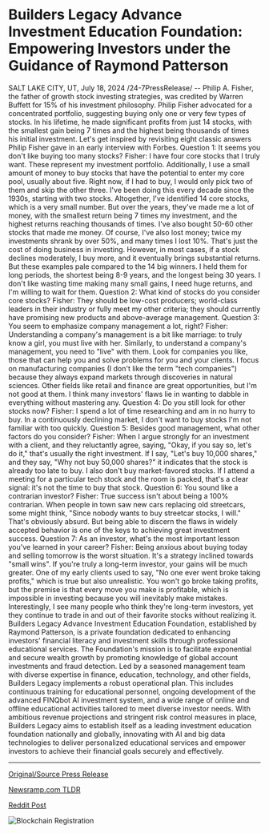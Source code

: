 # Builders Legacy Advance Investment Education Foundation: Empowering Investors under the Guidance of Raymond Patterson

SALT LAKE CITY, UT, July 18, 2024 /24-7PressRelease/ -- Philip A. Fisher, the father of growth stock investing strategies, was credited by Warren Buffett for 15% of his investment philosophy.  Philip Fisher advocated for a concentrated portfolio, suggesting buying only one or very few types of stocks. In his lifetime, he made significant profits from just 14 stocks, with the smallest gain being 7 times and the highest being thousands of times his initial investment.  Let's get inspired by revisiting eight classic answers Philip Fisher gave in an early interview with Forbes.  Question 1: It seems you don't like buying too many stocks? Fisher: I have four core stocks that I truly want. These represent my investment portfolio. Additionally, I use a small amount of money to buy stocks that have the potential to enter my core pool, usually about five. Right now, if I had to buy, I would only pick two of them and skip the other three.  I've been doing this every decade since the 1930s, starting with two stocks. Altogether, I've identified 14 core stocks, which is a very small number. But over the years, they've made me a lot of money, with the smallest return being 7 times my investment, and the highest returns reaching thousands of times.  I've also bought 50-60 other stocks that made me money. Of course, I've also lost money; twice my investments shrank by over 50%, and many times I lost 10%. That's just the cost of doing business in investing.  However, in most cases, if a stock declines moderately, I buy more, and it eventually brings substantial returns.  But these examples pale compared to the 14 big winners. I held them for long periods, the shortest being 8-9 years, and the longest being 30 years.  I don't like wasting time making many small gains, I need huge returns, and I'm willing to wait for them.  Question 2: What kind of stocks do you consider core stocks? Fisher: They should be low-cost producers; world-class leaders in their industry or fully meet my other criteria; they should currently have promising new products and above-average management.  Question 3: You seem to emphasize company management a lot, right? Fisher: Understanding a company's management is a bit like marriage: to truly know a girl, you must live with her. Similarly, to understand a company's management, you need to "live" with them.  Look for companies you like, those that can help you and solve problems for you and your clients.  I focus on manufacturing companies (I don't like the term "tech companies") because they always expand markets through discoveries in natural sciences.  Other fields like retail and finance are great opportunities, but I'm not good at them. I think many investors' flaws lie in wanting to dabble in everything without mastering any.  Question 4: Do you still look for other stocks now? Fisher: I spend a lot of time researching and am in no hurry to buy. In a continuously declining market, I don't want to buy stocks I'm not familiar with too quickly.  Question 5: Besides good management, what other factors do you consider? Fisher: When I argue strongly for an investment with a client, and they reluctantly agree, saying, "Okay, if you say so, let's do it," that's usually the right investment.  If I say, "Let's buy 10,000 shares," and they say, "Why not buy 50,000 shares?" it indicates that the stock is already too late to buy.  I also don't buy market-favored stocks. If I attend a meeting for a particular tech stock and the room is packed, that's a clear signal: it's not the time to buy that stock.  Question 6: You sound like a contrarian investor? Fisher: True success isn't about being a 100% contrarian. When people in town saw new cars replacing old streetcars, some might think, "Since nobody wants to buy streetcar stocks, I will." That's obviously absurd.  But being able to discern the flaws in widely accepted behavior is one of the keys to achieving great investment success.  Question 7: As an investor, what's the most important lesson you've learned in your career? Fisher: Being anxious about buying today and selling tomorrow is the worst situation. It's a strategy inclined towards "small wins". If you're truly a long-term investor, your gains will be much greater.  One of my early clients used to say, "No one ever went broke taking profits," which is true but also unrealistic.  You won't go broke taking profits, but the premise is that every move you make is profitable, which is impossible in investing because you will inevitably make mistakes.  Interestingly, I see many people who think they're long-term investors, yet they continue to trade in and out of their favorite stocks without realizing it.  Builders Legacy Advance Investment Education Foundation, established by Raymond Patterson, is a private foundation dedicated to enhancing investors' financial literacy and investment skills through professional educational services. The Foundation's mission is to facilitate exponential and secure wealth growth by promoting knowledge of global account investments and fraud detection. Led by a seasoned management team with diverse expertise in finance, education, technology, and other fields, Builders Legacy implements a robust operational plan. This includes continuous training for educational personnel, ongoing development of the advanced FINQbot AI investment system, and a wide range of online and offline educational activities tailored to meet diverse investor needs. With ambitious revenue projections and stringent risk control measures in place, Builders Legacy aims to establish itself as a leading investment education foundation nationally and globally, innovating with AI and big data technologies to deliver personalized educational services and empower investors to achieve their financial goals securely and effectively. 

---

[Original/Source Press Release](https://www.24-7pressrelease.com/press-release/512610/builders-legacy-advance-investment-education-foundation-empowering-investors-under-the-guidance-of-raymond-patterson)
                    

[Newsramp.com TLDR](None) 



[Reddit Post](https://www.reddit.com/r/technology_press/comments/1e65c9f/warren_buffett_credits_philip_a_fisher_for_15_of/) 



![Blockchain Registration](https://cdn.newsramp.app/24-7PressRelease/qrcode/247/18/nora5hHJ.webp)